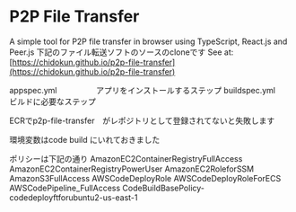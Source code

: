 # P2P File Transfer

A simple tool for P2P file transfer in browser using TypeScript, React.js and Peer.js
下記のファイル転送ソフトのソースのcloneです
See at: [https://chidokun.github.io/p2p-file-transfer](https://chidokun.github.io/p2p-file-transfer)


appspec.yml　　　　　アプリをインストールするステップ
buildspec.yml　　　　ビルドに必要なステップ

ECRでp2p-file-transfer　がレポジトリとして登録されてないと失敗します

環境変数はcode build にいれておきました

ポリシーは下記の通り
AmazonEC2ContainerRegistryFullAccess
AmazonEC2ContainerRegistryPowerUser
AmazonEC2RoleforSSM
AmazonS3FullAccess
AWSCodeDeployRole
AWSCodeDeployRoleForECS
AWSCodePipeline_FullAccess
CodeBuildBasePolicy-codedeployftforubuntu2-us-east-1
